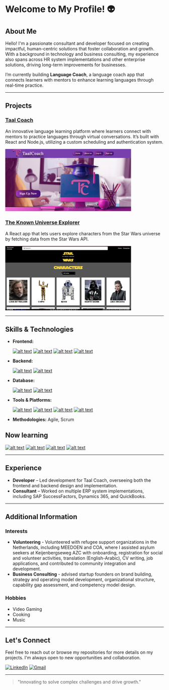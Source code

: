 
# Welcome to My Profile! 👽

## About Me

Hello! I'm a passionate consultant and developer focused on creating impactful, human-centric solutions that foster collaboration and growth. With a background in technology and business consulting, my experience also spans across HR system implementations and other enterprise solutions, driving long-term improvements for businesses.

I’m currently building **Language Coach**, a language coach app that connects learners with mentors to enhance learning languages through real-time practice.

---

## Projects

### [Taal Coach](https://github.com/HackYourFuture/cohort48-project-group-A)
An innovative language learning platform where learners connect with mentors to practice languages through virtual conversations. It’s built with React and Node.js, utilizing a custom scheduling and authentication system.

<a href="https://c48-group-a-713269d45048.herokuapp.com/">
  <img src="https://github.com/Alishka-Space/Alishka-Space/blob/main/assets/Screen%20Shot%202025-01-15%20at%2013.41.19.png?raw=true" alt="TaalCoach" width="400">
</a>

### [The Known Universe Explorer](https://github.com/TheYodash/star-wars-web-app)
A React app that lets users explore characters from the Star Wars universe by fetching data from the Star Wars API.

<a href = 'https://theknownuniverse.netlify.app/'>
  <img src='https://raw.githubusercontent.com/TheYodash/Images/refs/heads/main/image.png' alt='The Known Universe' width='400'/>
</a>

---

## Skills & Technologies
- **Frontend:**
  
  [![alt text](https://img.shields.io/badge/react-000000?style=for-the-badge&logo=react&logoColor=white)](#)
  [![alt text](https://img.shields.io/badge/javascript-000000?style=for-the-badge&logo=javascript&logoColor=white)](#)
  [![alt text](https://img.shields.io/badge/html-000000?style=for-the-badge&logo=html5&logoColor=white)](#)
  [![alt text](https://img.shields.io/badge/css-000000?style=for-the-badge&logo=css&logoColor=white)](#)
  
- **Backend:**

  [![alt text](https://img.shields.io/badge/express-000000?style=for-the-badge&logo=express&logoColor=white)](#)
  [![alt text](https://img.shields.io/badge/node.js-000000?style=for-the-badge&logo=nodedotjs&logoColor=white)](#)

- **Database:**

  [![alt text](https://img.shields.io/badge/mongodb-000000?style=for-the-badge&logo=mongodb&logoColor=white)](#)
  [![alt text](https://img.shields.io/badge/mysql-000000?style=for-the-badge&logo=mysql&logoColor=white)](#)

- **Tools & Platforms:** 

  [![alt text](https://img.shields.io/badge/git-000000?style=for-the-badge&logo=git&logoColor=white)](#)
  [![alt text](https://img.shields.io/badge/github-000000?style=for-the-badge&logo=github&logoColor=white)](#)
  [![alt text](https://custom-icon-badges.demolab.com/badge/vs%20code-000000?style=for-the-badge&logo=vsc&logoColor=white)](#)
  [![alt text](https://img.shields.io/badge/powershell-000000?style=for-the-badge&logo=powershell&logoColor=white)](#)
 
- **Methodologies:** Agile, Scrum


## Now learning
  [![alt text](https://custom-icon-badges.demolab.com/badge/Flutter-000000?style=for-the-badge&logo=flutter&logoColor=white)](#)
  [![alt text](https://img.shields.io/badge/next.js-000000?style=for-the-badge&logo=nextdotjs&logoColor=white)](#)
  [![alt text](https://custom-icon-badges.demolab.com/badge/typescript-000000?style=for-the-badge&logo=typescript&logoColor=white)](#)
  [![alt text](https://custom-icon-badges.demolab.com/badge/azure-000000?style=for-the-badge&logo=msazure&logoColor=white)](#)

---

## Experience
- **Developer** – Led development for Taal Coach, overseeing both the frontend and backend design and implementation.
- **Consultant** – Worked on multiple ERP system implementations, including SAP SuccessFactors, Dynamics 365, and QuickBooks.

---

## Additional Information

### Interests
- **Volunteering** - Volunteered with refugee support organizations in the Netherlands, including MEEDOEN and COA, where I assisted asylum seekers at Keijenbergseweg AZC with onboarding, registration for social and volunteer activities, translation (English-Arabic), CV writing, job applications, and contributed to community integration and development.
- **Business Consulting** - advised startup founders on brand building, strategy and operating model development, organizational structure, capability gap assessment, and competency model design.

### Hobbies
- Video Gaming
- Cooking
- Music

---

## Let's Connect
Feel free to reach out or browse my repositories for more details on my projects. I'm always open to new opportunities and collaboration.



[![LinkedIn](https://custom-icon-badges.demolab.com/badge/LinkedIn-0A66C2?logo=linkedin-white&logoColor=fff)](https://www.linkedin.com/in/moashabi/)  [![Gmail](https://img.shields.io/badge/Gmail-D14836?logo=gmail&logoColor=white)](mailto:moayad.ashabi@gmail.com)

---

> "Innovating to solve complex challenges and drive growth."

